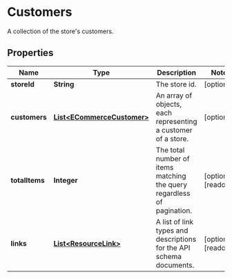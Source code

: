 

# Customers

A collection of the store's customers.

## Properties

| Name | Type | Description | Notes |
|------------ | ------------- | ------------- | -------------|
|**storeId** | **String** | The store id. |  [optional] |
|**customers** | [**List&lt;ECommerceCustomer&gt;**](ECommerceCustomer.md) | An array of objects, each representing a customer of a store. |  [optional] |
|**totalItems** | **Integer** | The total number of items matching the query regardless of pagination. |  [optional] [readonly] |
|**links** | [**List&lt;ResourceLink&gt;**](ResourceLink.md) | A list of link types and descriptions for the API schema documents. |  [optional] [readonly] |



